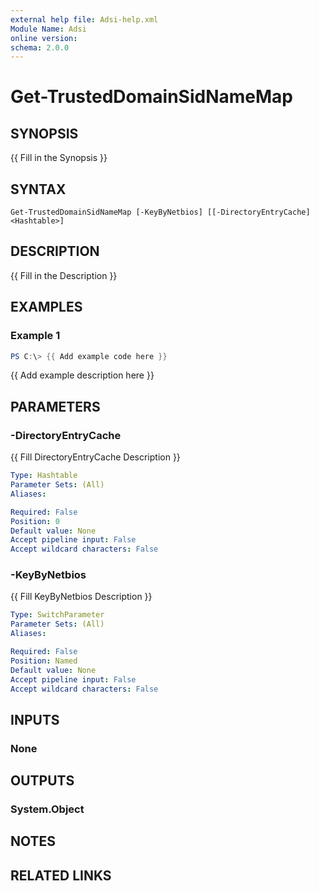 ```yaml
---
external help file: Adsi-help.xml
Module Name: Adsi
online version:
schema: 2.0.0
---
```


# Get-TrustedDomainSidNameMap

## SYNOPSIS
{{ Fill in the Synopsis }}

## SYNTAX

```
Get-TrustedDomainSidNameMap [-KeyByNetbios] [[-DirectoryEntryCache] <Hashtable>]
```

## DESCRIPTION
{{ Fill in the Description }}

## EXAMPLES

### Example 1
```powershell
PS C:\> {{ Add example code here }}
```

{{ Add example description here }}

## PARAMETERS

### -DirectoryEntryCache
{{ Fill DirectoryEntryCache Description }}

```yaml
Type: Hashtable
Parameter Sets: (All)
Aliases:

Required: False
Position: 0
Default value: None
Accept pipeline input: False
Accept wildcard characters: False
```

### -KeyByNetbios
{{ Fill KeyByNetbios Description }}

```yaml
Type: SwitchParameter
Parameter Sets: (All)
Aliases:

Required: False
Position: Named
Default value: None
Accept pipeline input: False
Accept wildcard characters: False
```

## INPUTS

### None

## OUTPUTS

### System.Object
## NOTES

## RELATED LINKS
